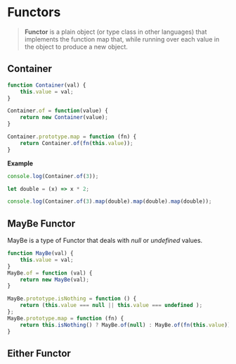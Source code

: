 # Functors

> **Functor** is a plain object (or type class in other languages) that implements the function map that, while running over each value in the object to produce a new object.

## Container

```js
function Container(val) {
    this.value = val;
}

Container.of = function(value) {
    return new Container(value);
}

Container.prototype.map = function (fn) {
    return Container.of(fn(this.value));
}
```

**Example**

```js
console.log(Container.of(3));

let double = (x) => x * 2;

console.log(Container.of(3).map(double).map(double).map(double));
```

## MayBe Functor

MayBe is a type of Functor that deals with *null* or *undefined* values.

```js
function MayBe(val) {
    this.value = val;
}
MayBe.of = function (val) {
    return new MayBe(val);
}

MayBe.prototype.isNothing = function () {
    return (this.value === null || this.value === undefined );
};
MayBe.prototype.map = function (fn) {
    return this.isNothing() ? MayBe.of(null) : MayBe.of(fn(this.value));
}
```

## Either Functor

```js
```